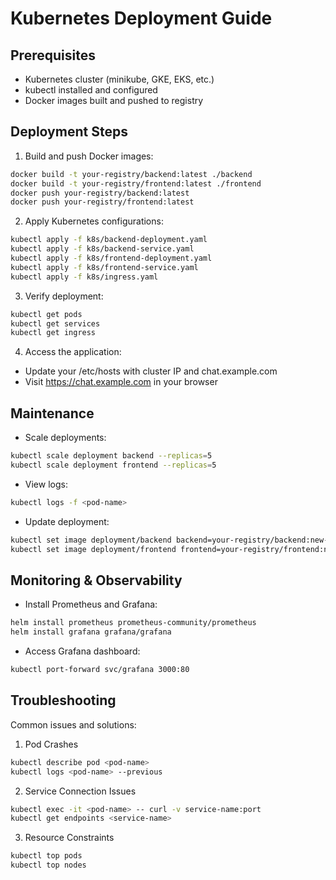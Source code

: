 # Kubernetes Deployment Guide

## Prerequisites
- Kubernetes cluster (minikube, GKE, EKS, etc.)
- kubectl installed and configured
- Docker images built and pushed to registry

## Deployment Steps

1. Build and push Docker images:
```bash
docker build -t your-registry/backend:latest ./backend
docker build -t your-registry/frontend:latest ./frontend
docker push your-registry/backend:latest
docker push your-registry/frontend:latest
```

2. Apply Kubernetes configurations:
```bash
kubectl apply -f k8s/backend-deployment.yaml
kubectl apply -f k8s/backend-service.yaml
kubectl apply -f k8s/frontend-deployment.yaml
kubectl apply -f k8s/frontend-service.yaml
kubectl apply -f k8s/ingress.yaml
```

3. Verify deployment:
```bash
kubectl get pods
kubectl get services
kubectl get ingress
```

4. Access the application:
- Update your /etc/hosts with cluster IP and chat.example.com
- Visit https://chat.example.com in your browser

## Maintenance
- Scale deployments:
```bash
kubectl scale deployment backend --replicas=5
kubectl scale deployment frontend --replicas=5
```

- View logs:
```bash
kubectl logs -f <pod-name>
```

- Update deployment:
```bash
kubectl set image deployment/backend backend=your-registry/backend:new-version
kubectl set image deployment/frontend frontend=your-registry/frontend:new-version
```

## Monitoring & Observability
- Install Prometheus and Grafana:
```bash
helm install prometheus prometheus-community/prometheus
helm install grafana grafana/grafana
```

- Access Grafana dashboard:
```bash
kubectl port-forward svc/grafana 3000:80
```

## Troubleshooting
Common issues and solutions:

1. Pod Crashes
```bash
kubectl describe pod <pod-name>
kubectl logs <pod-name> --previous
```

2. Service Connection Issues
```bash
kubectl exec -it <pod-name> -- curl -v service-name:port
kubectl get endpoints <service-name>
```

3. Resource Constraints
```bash
kubectl top pods
kubectl top nodes
```
